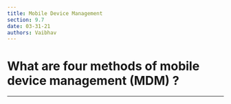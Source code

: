 ```yaml
---
title: Mobile Device Management
section: 9.7
date: 03-31-21
authors: Vaibhav
---
```


# What are four methods of mobile device management (MDM) ?


---

